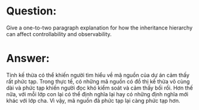 # **Question:** 
Give a one-to-two paragraph explanation for how the inheritance hierarchy can affect controllability and observability.

# **Answer:**
Tính kế thừa có thể khiến người tìm hiểu về mã nguồn của dự án cảm thấy rất phức tạp. Trong thực tế, có những mã nguồn có đồ thị kế thừa vô cùng dài và phức tạp khiến người đọc khó kiểm soát và cảm thấy bối rối. Hơn thế nữa, với mỗi lớp con lại có thể định nghĩa lại hay có những định nghĩa mới khác với lớp cha. Vì vậy, mã nguồn đã phức tạp lại càng phức tạp hơn.
